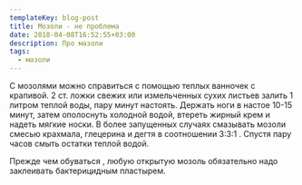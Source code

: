 ```yaml
---
templateKey: blog-post
title: Мозоли - не проблема
date: 2018-04-08T16:52:55+03:00
description: Про мазоли
tags:
  - мазоли
---
```



С мозолями можно справиться с помощью теплых ванночек с крапивой. 2 ст. ложки свежих или  измельченных сухих листьев залить 1 литром теплой воды, пару минут настоять. Держать ноги в настое 10-15 минут, затем ополоснуть холодной водой, втереть жирный крем и надеть мягкие носки. В более запущенных случаях смазывать мозоли смесью крахмала, глецерина и дегтя в соотношении 3:3:1 . Спустя пару часов смыть остатки теплой водой. 



Прежде чем обуваться , любую открытую мозоль обязательно надо заклеивать бактерицидным пластырем.
